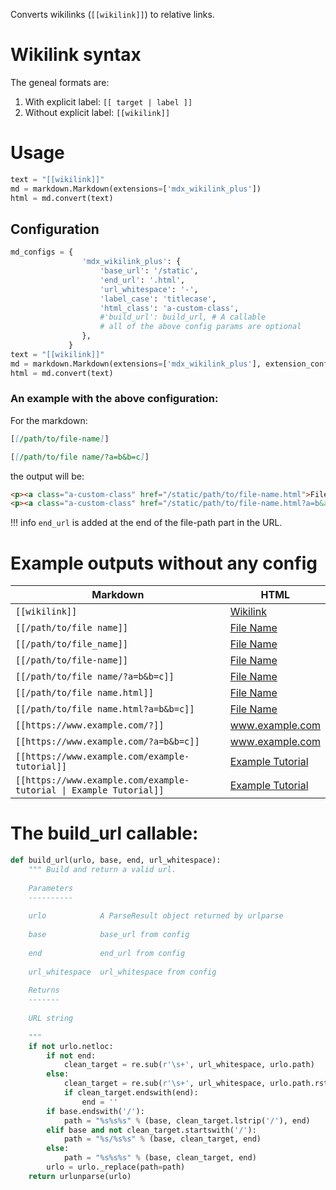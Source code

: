 
Converts wikilinks (`[[wikilink]]`) to relative links.

# Wikilink syntax

The geneal formats are:

1. With explicit label: `[[ target | label ]]`
2. Without explicit label: `[[wikilink]]`

# Usage

```python
text = "[[wikilink]]"
md = markdown.Markdown(extensions=['mdx_wikilink_plus'])
html = md.convert(text)
```

## Configuration

```python
md_configs = {
                'mdx_wikilink_plus': {
                    'base_url': '/static',
                    'end_url': '.html',
                    'url_whitespace': '-',
                    'label_case': 'titlecase',
                    'html_class': 'a-custom-class',
                    #'build_url': build_url, # A callable
                    # all of the above config params are optional
                },
             }
text = "[[wikilink]]"
md = markdown.Markdown(extensions=['mdx_wikilink_plus'], extension_configs=md_configs)
html = md.convert(text)
```

### An example with the above configuration:

For the markdown:

```md
[[/path/to/file-name]]

[[/path/to/file name/?a=b&b=c]]
```

the output will be:

```html
<p><a class="a-custom-class" href="/static/path/to/file-name.html">File Name</a></p>
<p><a class="a-custom-class" href="/static/path/to/file-name.html?a=b&amp;b=c">File Name</a></p>
```

!!! info
    `end_url` is added at the end of the file-path part in the URL.


# Example outputs without any config

Markdown | HTML
-------- | ----
`[[wikilink]]` | <a class="wikilink" href="wikilink">Wikilink</a>
`[[/path/to/file name]]` | <a class="wikilink" href="/path/to/file-name">File Name</a>
`[[/path/to/file_name]]` | <a class="wikilink" href="/path/to/file_name">File Name</a>
`[[/path/to/file-name]]` | <a class="wikilink" href="/path/to/file-name">File Name</a>
`[[/path/to/file name/?a=b&b=c]]` | <a class="wikilink" href="/path/to/file-name/?a=b&amp;b=c">File Name</a>
`[[/path/to/file name.html]]` | <a class="wikilink" href="/path/to/file-name.html">File Name</a>
`[[/path/to/file name.html?a=b&b=c]]` | <a class="wikilink" href="/path/to/file-name.html?a=b&amp;b=c">File Name</a>
`[[https://www.example.com/?]]` | <a class="wikilink" href="https://www.example.com/">www.example.com</a>
`[[https://www.example.com/?a=b&b=c]]` | <a class="wikilink" href="https://www.example.com/?a=b&amp;b=c">www.example.com</a>
`[[https://www.example.com/example-tutorial]]` | <a class="wikilink" href="https://www.example.com/example-tutorial">Example Tutorial</a>
`[[https://www.example.com/example-tutorial \| Example Tutorial]]` | <a class="wikilink" href="https://www.example.com/example-tutorial">Example Tutorial</a>


# The build_url callable:

```python
def build_url(urlo, base, end, url_whitespace):
    """ Build and return a valid url.
        
    Parameters
    ----------
    
    urlo            A ParseResult object returned by urlparse
    
    base            base_url from config
    
    end             end_url from config
    
    url_whitespace  url_whitespace from config
    
    Returns
    -------
    
    URL string
    
    """
    if not urlo.netloc:
        if not end:
            clean_target = re.sub(r'\s+', url_whitespace, urlo.path)
        else:
            clean_target = re.sub(r'\s+', url_whitespace, urlo.path.rstrip('/'))
            if clean_target.endswith(end):
                end = ''
        if base.endswith('/'):
            path = "%s%s%s" % (base, clean_target.lstrip('/'), end)
        elif base and not clean_target.startswith('/'):
            path = "%s/%s%s" % (base, clean_target, end)
        else:
            path = "%s%s%s" % (base, clean_target, end)
        urlo = urlo._replace(path=path)
    return urlunparse(urlo)
        
```
